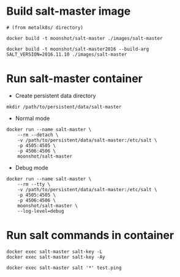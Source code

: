 Build salt-master image
=======================

```
# (from metalk8s/ directory)

docker build -t moonshot/salt-master ./images/salt-master

docker build -t moonshot/salt-master2016 --build-arg SALT_VERSION=2016.11.10 ./images/salt-master
```

Run salt-master container
=========================

* Create persistent data directory
```
mkdir /path/to/persistent/data/salt-master
```

* Normal mode
```
docker run --name salt-master \
    --rm --detach \
    -v /path/to/persistent/data/salt-master:/etc/salt \
    -p 4505:4505 \
    -p 4506:4506 \
    moonshot/salt-master
```

* Debug mode
```
docker run --name salt-master \
    --rm --tty \
    -v /path/to/persistent/data/salt-master:/etc/salt \
    -p 4505:4505 \
    -p 4506:4506 \
    moonshot/salt-master \
    --log-level=debug
```

Run salt commands in container
==============================

```
docker exec salt-master salt-key -L
docker exec salt-master salt-key -Ay

docker exec salt-master salt '*' test.ping
```

